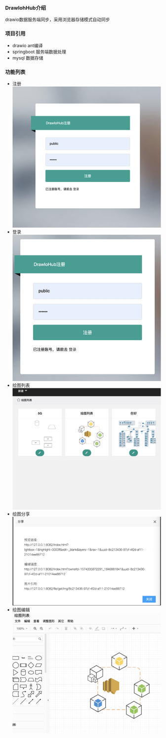### DrawIohHub介绍
drawio数据服务端同步，采用浏览器存储模式自动同步
### 项目引用
* drawio
    ant编译
* springboot
    服务端数据处理
* mysql
    数据存储
        
### 功能列表
 * 注册
![](refer/reg.png)
 * 登录
![](refer/login.jpg)
 * 绘图列表
![](refer/manager.png)
 * 绘图分享
![](refer/share.png)
 * 绘图编辑
![](refer/edit.png)
 
